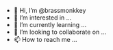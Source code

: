 - 👋 Hi, I’m @brassmonkkey
- 👀 I’m interested in ...
- 🌱 I’m currently learning ...
- 💞️ I’m looking to collaborate on ...
- 📫 How to reach me ...

<!---
brassmonkkey/brassmonkkey is a ✨ special ✨ repository because its `README.md` (this file) appears on your GitHub profile.
You can click the Preview link to take a look at your changes.
--->

